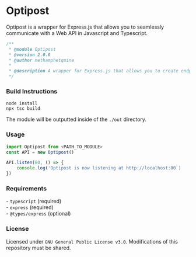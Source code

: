 # Optipost
Optipost is a wrapper for Express.js that allows you to seamlessly communicate with a Web API in Javascript and Typescript.

```ts
/**
 * @module Optipost
 * @version 2.0.0
 * @author methamphetqmine
 * 
 * @description A wrapper for Express.js that allows you to create endpoints that can only be accessed by Roblox's WinInet user-agent.
 */
```

### Build Instructions
```
node install
npx tsc build
```
The module will be outputted inside of the `./out` directory.

### Usage
```js
import Optipost from <PATH_TO_MODULE>
const API = new Optipost()

API.listen(80, () => {
    console.log('Optipost is now listening at http://localhost:80`)
})
```

### Requirements
\- `typescript` (required)<br>
\- `express` (required)<br>
\- `@types/express` (optional)

### License
Licensed under `GNU General Public License v3.0`. Modifications of this repository must be shared.